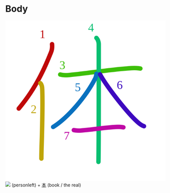# Body
![4f53](Kanji/kanji-colorize/4f53.svg)
![](http://www.kanjidamage.com/assets/radsmall/man-d0fa8d3e87b0dcd06a7777a6693f057bfe7d041f88edfa20c6663c61cf324435.jpg) (personleft) + [本](Vocabulary/本.md) (book / the real) 